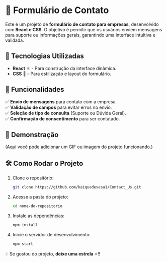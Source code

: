 # 📩 Formulário de Contato

Este é um projeto de **formulário de contato para empresas**, desenvolvido com **React e CSS**. O objetivo é permitir que os usuários enviem mensagens para suporte ou informações gerais, garantindo uma interface intuitiva e validada.

## 🚀 Tecnologias Utilizadas
- **React** ⚛️ - Para construção da interface dinâmica.
- **CSS** 🎨 - Para estilização e layout do formulário.

## 🎯 Funcionalidades
✅ **Envio de mensagens** para contato com a empresa.  
✅ **Validação de campos** para evitar erros no envio.  
✅ **Seleção de tipo de consulta** (Suporte ou Dúvida Geral).  
✅ **Confirmação de consentimento** para ser contatado.  

## 📸 Demonstração
(Aqui você pode adicionar um GIF ou imagem do projeto funcionando.)

## 🛠 Como Rodar o Projeto

1. Clone o repositório:
   ```bash
   git clone https://github.com/kaiquedevesa1/Contact_Us.git
   ```
2. Acesse a pasta do projeto:
   ```bash
   cd nome-do-repositorio
   ```
3. Instale as dependências:
   ```bash
   npm install
   ```
4. Inicie o servidor de desenvolvimento:
   ```bash
   npm start
   ```

💡 Se gostou do projeto, **deixe uma estrela** ⭐!!


